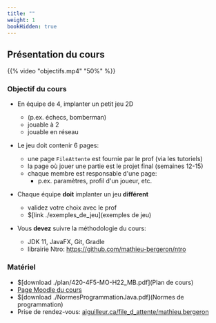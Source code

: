 ```yaml
---
title: ""
weight: 1
bookHidden: true
---
```



## Présentation du cours

{{% video "objectifs.mp4" "50%" %}}

<!--
<center>
<video width="50%" src="/cours/4f5/presentation/objectifs.mp4" type="video/mp4" controls>
</center>
-->


### Objectif du cours

* En équipe de 4, implanter un petit jeu 2D
    * (p.ex. échecs, bomberman)
    * jouable à 2
    * jouable en réseau

* Le jeu doit contenir 6 pages:
    * une page `FileAttente` est fournie par le prof (via les tutoriels)
    * la page où jouer une partie est le projet final (semaines 12-15)
    * chaque membre est responsable d'une page:
        * p.ex. paramètres, profil d'un joueur, etc.

* Chaque équipe **doit** implanter un jeu **différent**
    * validez votre choix avec le prof
    * $[link ./exemples_de_jeu](exemples de jeu)

* Vous **devez** suivre la méthodologie du cours:
    * JDK 11, JavaFX, Git, Gradle
    * librairie Ntro: https://github.com/mathieu-bergeron/ntro

### Matériel

* $[download ./plan/420-4F5-MO-H22_MB.pdf](Plan de cours)
* <a href="https://cmontmorency.moodle.decclic.qc.ca/course/view.php?id=7374">Page Moodle du cours</a>
* $[download ./NormesProgrammationJava.pdf](Normes de programmation)
* Prise de rendez-vous: <a href="https://aiguilleur.ca/file_d_attente/mathieu.bergeron">aiguilleur.ca/file_d_attente/mathieu.bergeron</a>
